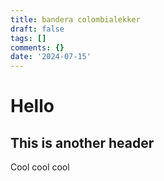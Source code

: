 ```yaml
---
title: bandera colombialekker
draft: false
tags: []
comments: {}
date: '2024-07-15'
---
```

# Hello

## This is another header

Cool cool cool 
